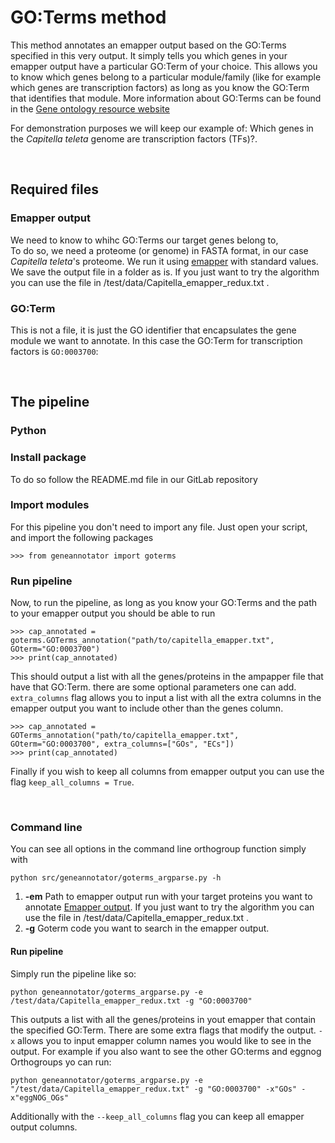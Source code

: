 # **GO:Terms method**
This method annotates an emapper output based on the GO:Terms specified in this very output. It simply tells you which genes in your emapper output have a particular GO:Term of your choice. This allows you to know which genes belong to a particular module/family (like for example which genes are transcription factors) as long as you know the GO:Term that identifies that module. More information about GO:Terms can be found in the [Gene ontology resource website](http://geneontology.org/)

For demonstration purposes we will keep our example of:  Which genes in the *Capitella* *teleta* genome are transcription factors (TFs)?.

&nbsp;
&nbsp;

## **Required files**
### Emapper output
We need to know to whihc GO:Terms our target genes belong to,  
To do so, we need a proteome (or genome) in FASTA format, in our case *Capitella teleta*'s proteome. We run it using [emapper](http://eggnog-mapper.embl.de/) with standard values. We save the output file in a folder as is. If you just want to try the algorithm you can use the file in /test/data/Capitella_emapper_redux.txt .

### GO:Term
This is not a file, it is just the GO identifier that encapsulates the gene module we want to annotate. In this case the GO:Term for transcription factors is `GO:0003700`:



&nbsp;
&nbsp;


## **The pipeline**

### Python
### Install package
To do so follow the README.md file in our GitLab repository

### Import modules
For this pipeline you don't need to import any file. Just open your script, and import the following packages
```
>>> from geneannotator import goterms
```

### Run pipeline
Now, to run the pipeline, as long as you know your GO:Terms and the path to your emapper output you should be able to run
```
>>> cap_annotated = goterms.GOTerms_annotation("path/to/capitella_emapper.txt", GOterm="GO:0003700")
>>> print(cap_annotated)
```

This should output a list with all the genes/proteins in the ampapper file that have that GO:Term.
there are some optional parameters one can add. `extra_columns` flag allows you to input a list with all the extra columns in the emapper output you want to include other than the genes column.

```
>>> cap_annotated = GOTerms_annotation("path/to/capitella_emapper.txt", GOterm="GO:0003700", extra_columns=["GOs", "ECs"])
>>> print(cap_annotated)
```
Finally if you wish to keep all columns from emapper output you can use the flag `keep_all_columns = True`. 

&nbsp;
&nbsp;

### **Command line**
You can see all options in the command line orthogroup function simply with
```
python src/geneannotator/goterms_argparse.py -h
```


1. **-em**
Path to emapper output run with your target proteins you want to annotate [Emapper output](###-emapper-output).
If you just want to try the algorithm you can use the file in /test/data/Capitella_emapper_redux.txt .
2. **-g**
Goterm code you want to search in the emapper output.

#### Run pipeline
Simply run the pipeline like so:

```
python geneannotator/goterms_argparse.py -e /test/data/Capitella_emapper_redux.txt -g "GO:0003700"
```
This outputs a list with all the genes/proteins in yout emapper that contain the specified GO:Term.
There are some extra flags that modify the output. `-x` allows you to input emapper column names you would like to see in the output. For example if you also want to see the other GO:terms and eggnog Orthogroups yo can run:

```
python geneannotator/goterms_argparse.py -e "/test/data/Capitella_emapper_redux.txt" -g "GO:0003700" -x"GOs" -x"eggNOG_OGs"
```
Additionally with the `--keep_all_columns` flag you can keep all emapper output columns.